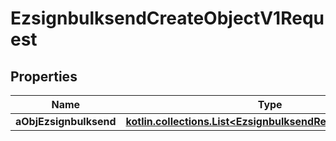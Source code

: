 
# EzsignbulksendCreateObjectV1Request

## Properties
| Name | Type | Description | Notes |
| ------------ | ------------- | ------------- | ------------- |
| **aObjEzsignbulksend** | [**kotlin.collections.List&lt;EzsignbulksendRequestCompound&gt;**](EzsignbulksendRequestCompound.md) |  |  |




